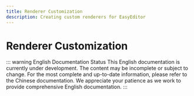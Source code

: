 ```yaml
---
title: Renderer Customization
description: Creating custom renderers for EasyEditor
---
```


# Renderer Customization

::: warning English Documentation Status
This English documentation is currently under development. The content may be incomplete or subject to change. For the most complete and up-to-date information, please refer to the Chinese documentation. We appreciate your patience as we work to provide comprehensive English documentation.
:::
